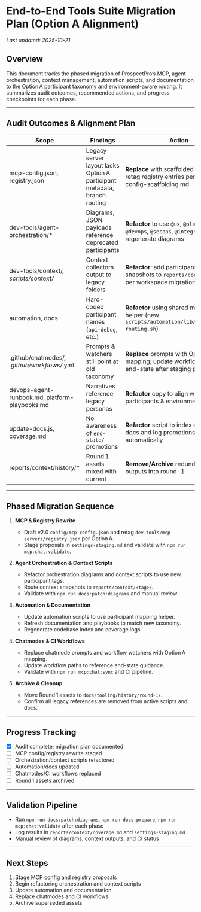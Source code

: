 # End-to-End Tools Suite Migration Plan (Option A Alignment)

_Last updated: 2025-10-21_

## Overview

This document tracks the phased migration of ProspectPro’s MCP, agent orchestration, context management, automation scripts, and documentation to the Option A participant taxonomy and environment-aware routing. It summarizes audit outcomes, recommended actions, and progress checkpoints for each phase.

---

## Audit Outcomes & Alignment Plan

| Scope                                          | Findings                                                                 | Action                                                                                                        |
| ---------------------------------------------- | ------------------------------------------------------------------------ | ------------------------------------------------------------------------------------------------------------- |
| mcp-config.json, registry.json                 | Legacy server layout lacks Option A participant metadata, branch routing | **Replace** with scaffolded v2.0 config; retag registry entries per mcp-config-scaffolding.md                 |
| dev-tools/agent-orchestration/\*               | Diagrams, JSON payloads reference deprecated participants                | **Refactor** to use `@ux`, `@platform`, `@devops`, `@secops`, `@integrations`; regenerate diagrams            |
| dev-tools/context/_, scripts/context/_         | Context collectors output to legacy folders                              | **Refactor**: add participant flag, route snapshots to `reports/context/<tag>/` per workspace migration guide |
| automation, docs                               | Hard-coded participant names (`api-debug`, etc.)                         | **Refactor** using shared mapping helper (new `scripts/automation/lib/participant-routing.sh`)                |
| .github/chatmodes/_, .github/workflows/_.yml   | Prompts & watchers still point at old taxonomy                           | **Replace** prompts with Option A mapping; update workflow paths to end-state after staging proposal          |
| devops-agent-runbook.md, platform-playbooks.md | Narratives reference legacy personas                                     | **Refactor** copy to align with new participants & environment clusters                                       |
| update-docs.js, coverage.md                    | No awareness of `end-state/` promotions                                  | **Refactor** script to index end-state docs and log promotions automatically                                  |
| reports/context/history/\*                     | Round 1 assets mixed with current                                        | **Remove/Archive** redundant Round 1 outputs into round-1                                                     |

---

## Phased Migration Sequence

1. **MCP & Registry Rewrite**

   - Draft v2.0 `config/mcp-config.json` and retag `dev-tools/mcp-servers/registry.json` per Option A.
   - Stage proposals in `settings-staging.md` and validate with `npm run mcp:chat:validate`.

2. **Agent Orchestration & Context Scripts**

   - Refactor orchestration diagrams and context scripts to use new participant tags.
   - Route context snapshots to `reports/context/<tag>/`.
   - Validate with `npm run docs:patch:diagrams` and manual review.

3. **Automation & Documentation**

   - Update automation scripts to use participant mapping helper.
   - Refresh documentation and playbooks to match new taxonomy.
   - Regenerate codebase index and coverage logs.

4. **Chatmodes & CI Workflows**

   - Replace chatmode prompts and workflow watchers with Option A mapping.
   - Update workflow paths to reference end-state guidance.
   - Validate with `npm run mcp:chat:sync` and CI pipeline.

5. **Archive & Cleanup**
   - Move Round 1 assets to `docs/tooling/history/round-1/`.
   - Confirm all legacy references are removed from active scripts and docs.

---

## Progress Tracking

- [x] Audit complete; migration plan documented
- [ ] MCP config/registry rewrite staged
- [ ] Orchestration/context scripts refactored
- [ ] Automation/docs updated
- [ ] Chatmodes/CI workflows replaced
- [ ] Round 1 assets archived

---

## Validation Pipeline

- Run `npm run docs:patch:diagrams`, `npm run docs:prepare`, `npm run mcp:chat:validate` after each phase
- Log results in `reports/context/coverage.md` and `settings-staging.md`
- Manual review of diagrams, context outputs, and CI status

---

## Next Steps

1. Stage MCP config and registry proposals
2. Begin refactoring orchestration and context scripts
3. Update automation and documentation
4. Replace chatmodes and CI workflows
5. Archive superseded assets
